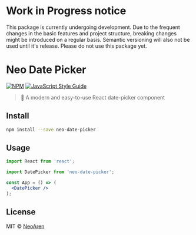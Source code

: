 # Work in Progress notice
This package is currently undergoing development. Due to the frequent changes in the basic features and project structure, breaking changes might be introduced on a regular basis. Semantic versioning will also not be used until it's release. Please do not use this package yet.

# Neo Date Picker

[![NPM](https://img.shields.io/npm/v/@neoaren/date-picker.svg)](https://www.npmjs.com/package/@neoaren/date-picker) [![JavaScript Style Guide](https://img.shields.io/badge/code_style-standard-brightgreen.svg)](https://standardjs.com)

> 📅 A modern and easy-to-use React date-picker component

## Install

```bash
npm install --save neo-date-picker
```

## Usage

```jsx
import React from 'react';

import DatePicker from 'neo-date-picker';

const App = () => (
  <DatePicker />
);
```

## License

MIT © [NeoAren](https://github.com/NeoAren)
